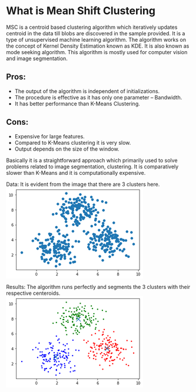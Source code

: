 <h1>What is Mean Shift Clustering</h1>
MSC is a centroid based clustering algorithm which iteratively updates centroid in the data till blobs are discovered in the sample provided. It is a type of unsupervised machine learning algorithm. The algorithm works on the concept of Kernel Density Estimation known as KDE. It is also known as mode seeking algorithm.
This algorithm is mostly used for computer vision and image segmentation.

<h2>Pros:</h2>
<ul>
  <li>The output of the algorithm is independent of initializations.</li>
  <li>The procedure is effective as it has only one parameter – Bandwidth.</li>
  <li>It has better performance than K-Means Clustering.</li>
</ul>

<h2>Cons:</h2>
<ul>
  <li>Expensive for large features.</li>
  <li>Compared to K-Means clustering it is very slow.</li>
  <li>Output depends on the size of the window.</li>
</ul>

Basically it is a straightforward approach which primarily used to solve problems related to image segmentation, clustering. It is comparatively slower than K-Means and it is computationally expensive.

Data:
It is evident from the image that there are 3 clusters here.
<img src="images/before.png" align="middle">


Results:
The algorithm runs perfectly and segments the 3 clusters with their respective centeroids.
<img src="images/after.png" align="middle">
